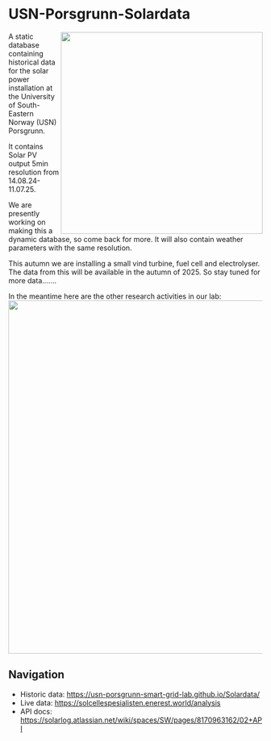 # USN-Porsgrunn-Solardata
<img align=right src='images/IMG_1187.JPG' width=400 >
A static database containing historical data for the solar power installation at the University of South-Eastern Norway (USN) Porsgrunn.

It contains Solar PV output 5min resolution from 14.08.24-11.07.25.

We are presently working on making this a dynamic database, so come back for more.
It will also contain weather parameters with the same resolution.

This autumn we are installing a small vind turbine, fuel cell and electrolyser.
The data from this will be available in the autumn of 2025.
So stay tuned for more data.......


In the meantime here are the other research activities in our lab:
<img src='images/research_activities.png' width=700 >


## Navigation

- Historic data: https://usn-porsgrunn-smart-grid-lab.github.io/Solardata/
- Live data: https://solcellespesialisten.enerest.world/analysis
- API docs: https://solarlog.atlassian.net/wiki/spaces/SW/pages/8170963162/02+API
